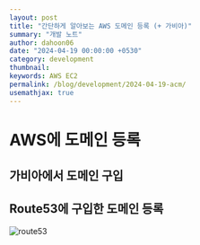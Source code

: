 ```yaml
---
layout: post
title: "간단하게 알아보는 AWS 도메인 등록 (+ 가비아)"
summary: "개발 노트"
author: dahoon06
date: "2024-04-19 00:00:00 +0530"
category: development
thumbnail: 
keywords: AWS EC2
permalink: /blog/development/2024-04-19-acm/
usemathjax: true
---
```

# AWS에 도메인 등록

## 가비아에서 도메인 구입

## Route53에 구입한 도메인 등록

![route53]({{site.baseurl}}/assets/img/posts/2024/04/19/route53.png)


 

